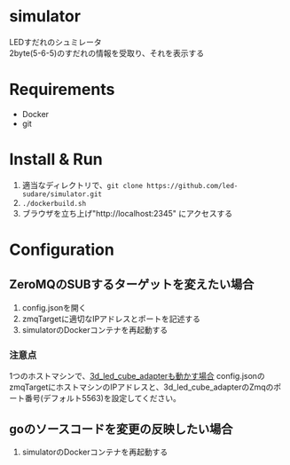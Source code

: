 # simulator

LEDすだれのシュミレータ  
2byte(5-6-5)のすだれの情報を受取り、それを表示する  

# Requirements

- Docker
- git

# Install & Run

1. 適当なディレクトリで、`git clone https://github.com/led-sudare/simulator.git`
2. `./dockerbuild.sh`
3. ブラウザを立ち上げ"http://localhost:2345" にアクセスする

# Configuration

## ZeroMQのSUBするターゲットを変えたい場合

1. config.jsonを開く
2. zmqTargetに適切なIPアドレスとポートを記述する
3. simulatorのDockerコンテナを再起動する

### 注意点
1つのホストマシンで、[3d_led_cube_adapterも動かす場合](https://github.com/led-sudare/3d_led_cube_adapter)
config.jsonのzmqTargetにホストマシンのIPアドレスと、3d_led_cube_adapterのZmqのポート番号(デフォルト5563)を設定してください。


## goのソースコードを変更の反映したい場合
1. simulatorのDockerコンテナを再起動する


